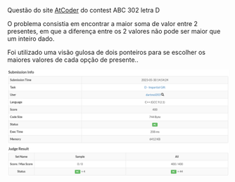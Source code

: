Questão do site [AtCoder](https://atcoder.jp/) do contest ABC 302 letra D

O problema consistia em encontrar a maior soma de valor entre 2 presentes, em que a diferença entre os 2 valores não pode ser maior que um inteiro dado.

Foi utilizado uma visão gulosa de dois ponteiros para se escolher os maiores valores de cada opção de presente..

![submissão aceita](AC.png)